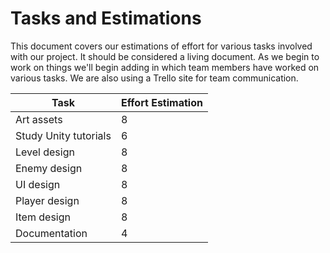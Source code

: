 # Tasks and Estimations

This document covers our estimations of effort for various tasks involved with our project. It should be considered a living document. As we begin to work on things we'll begin adding in which team members have worked on various tasks. We are also using a Trello site for team communication. 

| Task		| Effort Estimation	|
| -----		| ------		|
| Art assets | 8			|
| Study Unity tutorials	| 6		|
| Level design | 8			|
| Enemy design | 8			|
| UI design | 8				|
| Player design | 8			|
| Item design | 8			|
| Documentation | 4			|
